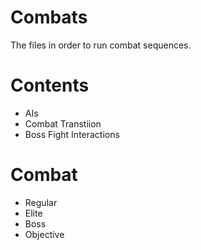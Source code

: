 # Combats
The files in order to run combat sequences.

Contents
=========
- AIs
- Combat Transtiion
- Boss Fight Interactions

Combat
=========
- Regular
- Elite
- Boss
- Objective

